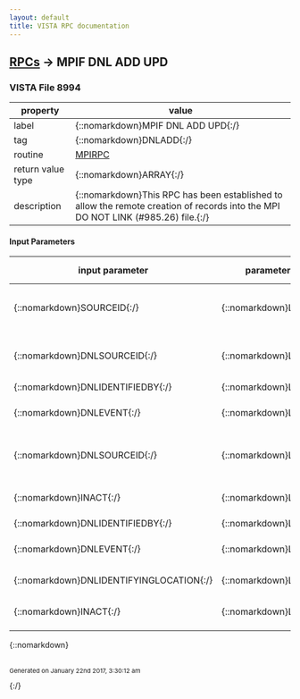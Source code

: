 ```yaml
---
layout: default
title: VISTA RPC documentation
---
```




## [RPCs](TableOfContent.md) &#8594; MPIF DNL ADD UPD 



### VISTA File 8994 


 property | value 
--- | --- 
 label | {::nomarkdown}MPIF DNL ADD UPD{:/}
 tag | {::nomarkdown}DNLADD{:/}
 routine | [MPIRPC](http://code.osehra.org/dox/Routine_MPIRPC_source.html)
 return value type | {::nomarkdown}ARRAY{:/}
 description | {::nomarkdown}This RPC has been established to allow the remote creation of records into the MPI DO NOT LINK (#985.26) file.{:/}

#### Input Parameters

| input parameter | parameter type | maximum data length | required | description | 
| --- | --- | --- | --- | --- | 
| {::nomarkdown}SOURCEID{:/} | {::nomarkdown}LITERAL{:/} | {::nomarkdown}50{:/} | {::nomarkdown}true{:/} | {::nomarkdown}The field is the ID of the record you want to add to the DO NOT LINK list.The field format will be the fully qualified SourceID:  SourceID~AssigningLocation~AssigningAuthority~SourceType For example: 123~500~USVHA~PI{:/} | 
| {::nomarkdown}DNLSOURCEID{:/} | {::nomarkdown}LITERAL{:/} | {::nomarkdown}50{:/} | {::nomarkdown}true{:/} | {::nomarkdown}The field contains the corresponding ID of the record you want to add tothe DO NOT LINK list.  The field format will be the fully qualifiedSourceID: SourceID~AssigningLocation~AssigningAuthority~SourceType  For example: 123~500~USVHA~PI{:/} | 
| {::nomarkdown}DNLIDENTIFIEDBY{:/} | {::nomarkdown}LITERAL{:/} | {::nomarkdown}60{:/} | {::nomarkdown}true{:/} | {::nomarkdown}This is the person that identified the DO NOT LINK record.{:/} | 
| {::nomarkdown}DNLEVENT{:/} | {::nomarkdown}LITERAL{:/} | {::nomarkdown}30{:/} | {::nomarkdown}true{:/} | {::nomarkdown}This is the event that triggered this entry to get created.  The events are MPI Resolve Mismatch, User input, TOOLKIT Resolve Duplicate, andKERNEL VERIFIED NOT A DUPLICATE.{:/} | 
| {::nomarkdown}DNLSOURCEID{:/} | {::nomarkdown}LITERAL{:/} | {::nomarkdown}50{:/} | {::nomarkdown}true{:/} | {::nomarkdown}The field contains the corresponding ID of the record you want to add tothe DO NOT LINK list.  The field format will be the fully qualifiedSourceID:SourceID~AssigningLocation~AssigningAuthority~SourceType For example: 123~500~USVHA~PI{:/} | 
| {::nomarkdown}INACT{:/} | {::nomarkdown}LITERAL{:/} | {::nomarkdown}1{:/} |  | {::nomarkdown}This field will be used to pass whether the user/application wants the pair to be inactivated.  If you want the pair to be inactivated pass a Yfor yes, otherwise leave blank.{:/} | 
| {::nomarkdown}DNLIDENTIFIEDBY{:/} | {::nomarkdown}LITERAL{:/} | {::nomarkdown}60{:/} | {::nomarkdown}true{:/} | {::nomarkdown}This is the person that identified the DO NOT LINK record.{:/} | 
| {::nomarkdown}DNLEVENT{:/} | {::nomarkdown}LITERAL{:/} | {::nomarkdown}30{:/} | {::nomarkdown}true{:/} | {::nomarkdown}This is the event that triggered this entry to get created.  The events are MPI Resolve Mismatch, User input, TOOLKIT Resolve Duplicate, and KERNEL VERIFIED NOT A DUPLICATE.{:/} | 
| {::nomarkdown}DNLIDENTIFYINGLOCATION{:/} | {::nomarkdown}LITERAL{:/} | {::nomarkdown}5{:/} | {::nomarkdown}true{:/} | {::nomarkdown}This field contains the station# of the person that identified/triggered the DO NOT LINK request to be added.{:/} | 
| {::nomarkdown}INACT{:/} | {::nomarkdown}LITERAL{:/} | {::nomarkdown}1{:/} |  | {::nomarkdown}This field will be used to pass whether the user/application wants the pairto be inactivated.  If you want the pair to be inactivated pass a Y foryes, otherwise leave blank.{:/} | 

{::nomarkdown} <br/><br/><p style="font-size: 11px">Generated on January 22nd 2017, 3:30:12 am</p>{:/}